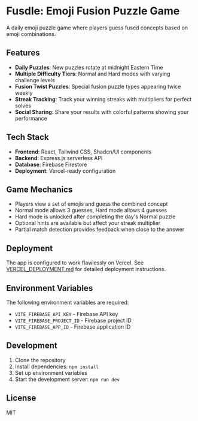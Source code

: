 # Fusdle: Emoji Fusion Puzzle Game

A daily emoji puzzle game where players guess fused concepts based on emoji combinations. 

## Features

- **Daily Puzzles**: New puzzles rotate at midnight Eastern Time
- **Multiple Difficulty Tiers**: Normal and Hard modes with varying challenge levels
- **Fusion Twist Puzzles**: Special fusion puzzle types appearing twice weekly
- **Streak Tracking**: Track your winning streaks with multipliers for perfect solves
- **Social Sharing**: Share your results with colorful patterns showing your performance

## Tech Stack

- **Frontend**: React, Tailwind CSS, Shadcn/UI components
- **Backend**: Express.js serverless API
- **Database**: Firebase Firestore
- **Deployment**: Vercel-ready configuration

## Game Mechanics

- Players view a set of emojis and guess the combined concept
- Normal mode allows 3 guesses, Hard mode allows 4 guesses
- Hard mode is unlocked after completing the day's Normal puzzle
- Optional hints are available but affect your streak multiplier
- Partial match detection provides feedback when close to the answer

## Deployment

The app is configured to work flawlessly on Vercel. See [VERCEL_DEPLOYMENT.md](./VERCEL_DEPLOYMENT.md) for detailed deployment instructions.

## Environment Variables

The following environment variables are required:

- `VITE_FIREBASE_API_KEY` - Firebase API key
- `VITE_FIREBASE_PROJECT_ID` - Firebase project ID
- `VITE_FIREBASE_APP_ID` - Firebase application ID

## Development

1. Clone the repository
2. Install dependencies: `npm install`
3. Set up environment variables
4. Start the development server: `npm run dev`

## License

MIT